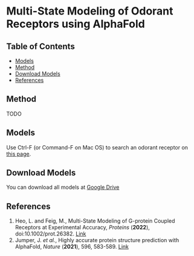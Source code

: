 # Multi-State Modeling of Odorant Receptors using AlphaFold

## Table of Contents
- [Models](#Models)
- [Method](#Method)
- [Download Models](#Download-Models)
- [References](#References)

## Method
TODO

## Models
Use Ctrl-F (or Command-F on Mac OS) to search an odorant receptor on [this page](models.md).

## Download Models
You can download all models at [Google Drive](https://drive.google.com/file/d/1y3egK6A4kLNO9xSaRwAbsUsa97HayFSS/view?usp=share_link)

## References
1. Heo, L. and Feig, M., Multi-State Modeling of G-protein Coupled Receptors at Experimental Accuracy, _Proteins_ (**2022**), doi:10.1002/prot.26382. [Link](https://onlinelibrary.wiley.com/doi/10.1002/prot.26382)  
2. Jumper, J. _et al._, Highly accurate protein structure prediction with AlphaFold, _Nature_ (**2021**), 596, 583-589. [Link](https://www.nature.com/articles/s41586-021-03819-2) 
